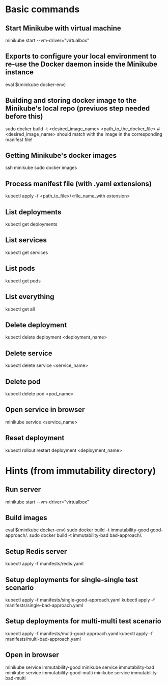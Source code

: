 # Basic commands

## Start Minikube with virtual machine
minikube start --vm-driver="virtualbox"

## Exports to configure your local environment to re-use the Docker daemon inside the Minikube instance
eval $(minikube docker-env)

## Building and storing docker image to the Minikube's local repo (previuos step needed before this)
sudo docker build -t <desired_image_name> <path_to_the_docker_file>  # <desired_image_name> should match with the image in the corresponding manifest file!

## Getting Minikube's docker images
ssh minikube
sudo docker images

## Process manifest file (with .yaml extensions)
kubectl apply -f <path_to_file>/<file_name_with extension>

## List deployments
kubectl get deployments

## List services
kubectl get services

## List pods
kubectl get pods

## List everything
kubectl get all

## Delete deployment
kubectl delete deployment <deployment_name>

## Delete service
kubectl delete service <service_name>

## Delete pod
kubectl delete pod <pod_name>

## Open service in browser
minikube service <service_name>

## Reset deployment
kubectl rollout restart deployment <deployment_name>

# Hints (from immutability directory)

## Run server
minikube start --vm-driver="virtualbox"

## Build images
eval $(minikube docker-env)
sudo docker build -t immutability-good good-approach/.
sudo docker build -t immutability-bad bad-approach/.

## Setup Redis server
kubectl apply -f manifests/redis.yaml

## Setup deployments for single-single test scenario
kubectl apply -f manifests/single-good-approach.yaml
kubectl apply -f manifests/single-bad-approach.yaml

## Setup deployments for multi-multi test scenario
kubectl apply -f manifests/multi-good-approach.yaml
kubectl apply -f manifests/multi-bad-approach.yaml

## Open in browser
minikube service immutability-good
minikube service immutability-bad
minikube service immutability-good-multi
minikube service immutability-bad-multi